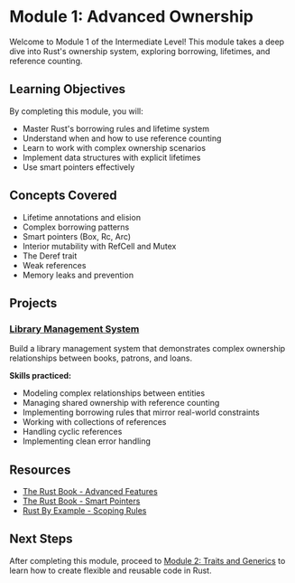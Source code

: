 # Module 1: Advanced Ownership

Welcome to Module 1 of the Intermediate Level! This module takes a deep dive into Rust's ownership system, exploring borrowing, lifetimes, and reference counting.

## Learning Objectives

By completing this module, you will:

- Master Rust's borrowing rules and lifetime system
- Understand when and how to use reference counting
- Learn to work with complex ownership scenarios
- Implement data structures with explicit lifetimes
- Use smart pointers effectively

## Concepts Covered

- Lifetime annotations and elision
- Complex borrowing patterns
- Smart pointers (Box, Rc, Arc)
- Interior mutability with RefCell and Mutex
- The Deref trait
- Weak references
- Memory leaks and prevention

## Projects

### [Library Management System](library-system/README.md)

Build a library management system that demonstrates complex ownership relationships between books, patrons, and loans.

**Skills practiced:**
- Modeling complex relationships between entities
- Managing shared ownership with reference counting
- Implementing borrowing rules that mirror real-world constraints
- Working with collections of references
- Handling cyclic references
- Implementing clean error handling

## Resources

- [The Rust Book - Advanced Features](https://doc.rust-lang.org/book/ch19-00-advanced-features.html)
- [The Rust Book - Smart Pointers](https://doc.rust-lang.org/book/ch15-00-smart-pointers.html)
- [Rust By Example - Scoping Rules](https://doc.rust-lang.org/rust-by-example/scope.html)

## Next Steps

After completing this module, proceed to [Module 2: Traits and Generics](../module2/index.md) to learn how to create flexible and reusable code in Rust.